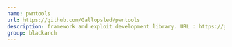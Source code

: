 ```yaml
---
name: pwntools
url: https://github.com/Gallopsled/pwntools
description: framework and exploit development library. URL : https://github.com/Gallopsled/pwntools Groups : blackarch blackarch-disassembler blackarch-reversing
group: blackarch
---
```

